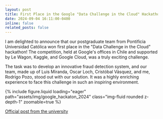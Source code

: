 ```yaml
---
layout: post
title: First Place in the Google "Data Challenge in the Cloud" Hackathon
date: 2024-09-04 16:11:00-0400
inline: false
related_posts: false
---
```

I am delighted to announce that our postgraduate team from Pontificia Universidad Católica won first place in the "Data Challenge in the Cloud" hackathon! The competition, held at Google's offices in Chile and supported by Le Wagon, Kaggle, and Google Cloud, was a truly exciting challenge.

The task was to develop an innovative fraud detection system, and our team, made up of Luis Miranda, Oscar Loch, Cristóbal Vásquez, and me, Rodrigo Pozo, stood out with our solution. It was a highly enriching experience to face this challenge in such an inspiring environment.


{% include figure.liquid loading="eager" path="assets/img/google_hackaton_2024" class="img-fluid rounded z-depth-1" zoomable=true %}

[Official post from the university](https://dcc.ing.uc.cl/estudiantes-de-postgrado-dcc-uc-ganan-en-hackathon-data-challenge-in-the-cloud/)

